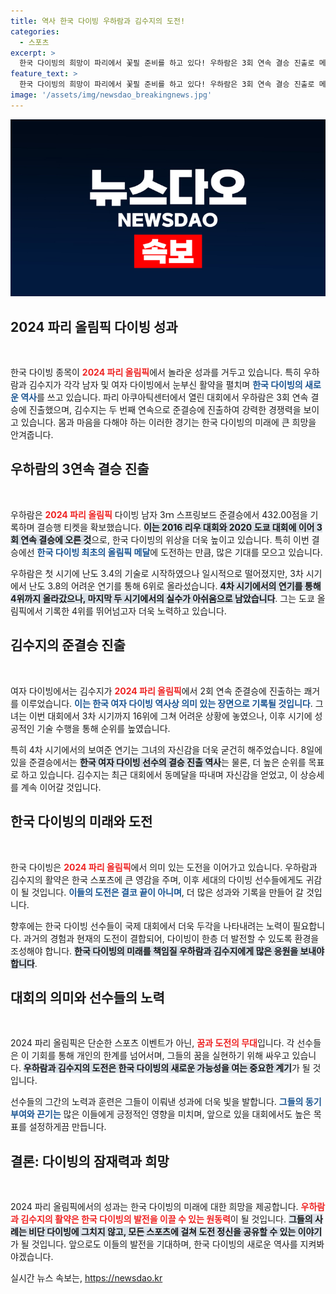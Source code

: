 ```yaml
---
title: 역사 한국 다이빙 우하람과 김수지의 도전!
categories:
  - 스포츠
excerpt: >
  한국 다이빙의 희망이 파리에서 꽃필 준비를 하고 있다! 우하람은 3회 연속 결승 진출로 메달에 도전하며, 김수지가 첫 결승 진출에 도전! 8일, 역사적인 순간이 다가온다. 클릭해 더욱 확인하세요!
feature_text: >
  한국 다이빙의 희망이 파리에서 꽃필 준비를 하고 있다! 우하람은 3회 연속 결승 진출로 메달에 도전하며, 김수지가 첫 결승 진출에 도전! 8일, 역사적인 순간이 다가온다. 클릭해 더욱 확인하세요!
image: '/assets/img/newsdao_breakingnews.jpg'
---
```


<p><img src="/assets/img/newsdao_breakingnews.jpg" alt="flaretime 속보" /></p>

<h2 data-ke-size="size26">2024 파리 올림픽 다이빙 성과</h2>

<p data-ke-size="size16">&nbsp;</p> 

<p>한국 다이빙 종목이 <b><span style="color: #ee2323;">2024 파리 올림픽</span></b>에서 놀라운 성과를 거두고 있습니다. 특히 우하람과 김수지가 각각 남자 및 여자 다이빙에서 눈부신 활약을 펼치며 <b><span style="color: #1a5490;">한국 다이빙의 새로운 역사</span></b>를 쓰고 있습니다. 파리 아쿠아틱센터에서 열린 대회에서 우하람은 3회 연속 결승에 진출했으며, 김수지는 두 번째 연속으로 준결승에 진출하여 강력한 경쟁력을 보이고 있습니다. 몸과 마음을 다해야 하는 이러한 경기는 한국 다이빙의 미래에 큰 희망을 안겨줍니다.</p>

<h2 data-ke-size="size26">우하람의 3연속 결승 진출</h2>

<p data-ke-size="size16">&nbsp;</p>

<p>우하람은 <b><span style="color: #ee2323;">2024 파리 올림픽</span></b> 다이빙 남자 3ｍ 스프링보드 준결승에서 432.00점을 기록하며 결승행 티켓을 확보했습니다. <b><span style="background-color: #21538527;">이는 2016 리우 대회와 2020 도쿄 대회에 이어 3회 연속 결승에 오른 것</span></b>으로, 한국 다이빙의 위상을 더욱 높이고 있습니다. 특히 이번 결승에선 <b><span style="color: #1a5490;">한국 다이빙 최초의 올림픽 메달</span></b>에 도전하는 만큼, 많은 기대를 모으고 있습니다. </p>

<p>우하람은 첫 시기에 난도 3.4의 기술로 시작하였으나 일시적으로 떨어졌지만, 3차 시기에서 난도 3.8의 어려운 연기를 통해 6위로 올라섰습니다. <b><span style="background-color: #21538527;">4차 시기에서의 연기를 통해 4위까지 올라갔으나, 마지막 두 시기에서의 실수가 아쉬움으로 남았습니다</span></b>. 그는 도쿄 올림픽에서 기록한 4위를 뛰어넘고자 더욱 노력하고 있습니다.</p>

<h2 data-ke-size="size26">김수지의 준결승 진출</h2>

<p data-ke-size="size16">&nbsp;</p>

<p>여자 다이빙에서는 김수지가 <b><span style="color: #ee2323;">2024 파리 올림픽</span></b>에서 2회 연속 준결승에 진출하는 쾌거를 이루었습니다. <b><span style="color: #1a5490;">이는 한국 여자 다이빙 역사상 의미 있는 장면으로 기록될 것입니다</span></b>.  그녀는 이번 대회에서 3차 시기까지 16위에 그쳐 어려운 상황에 놓였으나, 이후 시기에 성공적인 기술 수행을 통해 순위를 높였습니다.</p>

<p>특히 4차 시기에서의 보여준 연기는 그녀의 자신감을 더욱 굳건히 해주었습니다. 8일에 있을 준결승에서는 <b><span style="background-color: #21538527;">한국 여자 다이빙 선수의 결승 진출 역사</span></b>는 물론, 더 높은 순위를 목표로 하고 있습니다. 김수지는 최근 대회에서 동메달을 따내며 자신감을 얻었고, 이 상승세를 계속 이어갈 것입니다. </p>

<h2 data-ke-size="size26">한국 다이빙의 미래와 도전</h2>

<p data-ke-size="size16">&nbsp;</p>

<p>한국 다이빙은 <b><span style="color: #ee2323;">2024 파리 올림픽</span></b>에서 의미 있는 도전을 이어가고 있습니다. 우하람과 김수지의 활약은 한국 스포츠에 큰 영감을 주며, 이후 세대의 다이빙 선수들에게도 귀감이 될 것입니다. <b><span style="color: #1a5490;">이들의 도전은 결코 끝이 아니며</span></b>, 더 많은 성과와 기록을 만들어 갈 것입니다.</p>

<p>향후에는 한국 다이빙 선수들이 국제 대회에서 더욱 두각을 나타내려는 노력이 필요합니다. 과거의 경험과 현재의 도전이 결합되어, 다이빙이 한층 더 발전할 수 있도록 환경을 조성해야 합니다. <b><span style="background-color: #21538527;">한국 다이빙의 미래를 책임질 우하람과 김수지에게 많은 응원을 보내야 합니다</span></b>. </p>

<h2 data-ke-size="size26">대회의 의미와 선수들의 노력</h2>

<p data-ke-size="size16">&nbsp;</p>

<p>2024 파리 올림픽은 단순한 스포츠 이벤트가 아닌, <b><span style="color: #ee2323;">꿈과 도전의 무대</span></b>입니다. 각 선수들은 이 기회를 통해 개인의 한계를 넘어서며, 그들의 꿈을 실현하기 위해 싸우고 있습니다. <b><span style="background-color: #21538527;">우하람과 김수지의 도전은 한국 다이빙의 새로운 가능성을 여는 중요한 계기</span></b>가 될 것입니다. </p>

<p>선수들의 그간의 노력과 훈련은 그들이 이뤄낸 성과에 더욱 빛을 발합니다. <b><span style="color: #1a5490;">그들의 동기부여와 끈기는</span></b> 많은 이들에게 긍정적인 영향을 미치며, 앞으로 있을 대회에서도 높은 목표를 설정하게끔 만듭니다. </p>

<h2 data-ke-size="size26">결론: 다이빙의 잠재력과 희망</h2>

<p data-ke-size="size16">&nbsp;</p>

<p>2024 파리 올림픽에서의 성과는 한국 다이빙의 미래에 대한 희망을 제공합니다. <b><span style="color: #ee2323;">우하람과 김수지의 활약은 한국 다이빙의 발전을 이끌 수 있는 원동력</span></b>이 될 것입니다. <b><span style="background-color: #21538527;">그들의 사례는 비단 다이빙에 그치지 않고, 모든 스포츠에 걸쳐 도전 정신을 공유할 수 있는 이야기</span></b>가 될 것입니다. 앞으로도 이들의 발전을 기대하며, 한국 다이빙의 새로운 역사를 지켜봐야겠습니다.</p>
실시간 뉴스 속보는, <a href="https://newsdao.kr" rel="dofollow">https://newsdao.kr</a>


